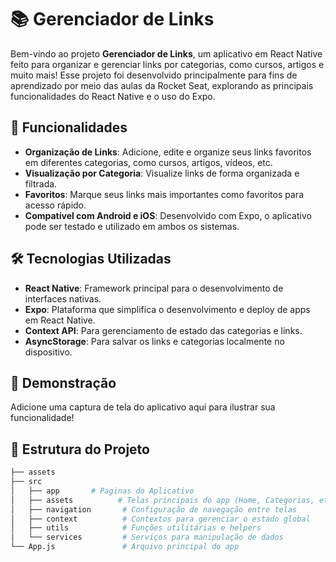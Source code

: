 # 📚 Gerenciador de Links

Bem-vindo ao projeto **Gerenciador de Links**, um aplicativo em React Native feito para organizar e gerenciar links por categorias, como cursos, artigos e muito mais! Esse projeto foi desenvolvido principalmente para fins de aprendizado por meio das aulas da Rocket Seat, explorando as principais funcionalidades do React Native e o uso do Expo.

## 🚀 Funcionalidades

- **Organização de Links**: Adicione, edite e organize seus links favoritos em diferentes categorias, como cursos, artigos, vídeos, etc.
- **Visualização por Categoria**: Visualize links de forma organizada e filtrada.
- **Favoritos**: Marque seus links mais importantes como favoritos para acesso rápido.
- **Compatível com Android e iOS**: Desenvolvido com Expo, o aplicativo pode ser testado e utilizado em ambos os sistemas.

## 🛠️ Tecnologias Utilizadas

- **React Native**: Framework principal para o desenvolvimento de interfaces nativas.
- **Expo**: Plataforma que simplifica o desenvolvimento e deploy de apps em React Native.
- **Context API**: Para gerenciamento de estado das categorias e links.
- **AsyncStorage**: Para salvar os links e categorias localmente no dispositivo.

## 📸 Demonstração

Adicione uma captura de tela do aplicativo aqui para ilustrar sua funcionalidade!

## 📂 Estrutura do Projeto

```bash
├── assets
├── src
│   ├── app       # Paginas do Aplicativo
│   ├── assets          # Telas principais do app (Home, Categorias, etc.)
│   ├── navigation       # Configuração de navegação entre telas
│   ├── context          # Contextos para gerenciar o estado global
│   ├── utils            # Funções utilitárias e helpers
│   └── services         # Serviços para manipulação de dados
└── App.js               # Arquivo principal do app
